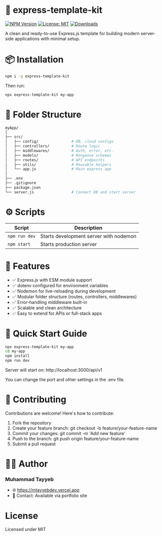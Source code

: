 # 🚀 express-template-kit

[![NPM Version](https://img.shields.io/npm/v/express-template-kit.svg)](https://www.npmjs.com/package/express-template-kit)
[![License: MIT](https://img.shields.io/badge/License-MIT-yellow.svg)](LICENSE)
[![Downloads](https://img.shields.io/npm/dt/express-template-kit.svg)](https://www.npmjs.com/package/express-template-kit)

A clean and ready-to-use Express.js template for building modern server-side applications with minimal setup.


# 📦 Installation

```bash
npm i -g express-template-kit
```

Then run:

```bash
npx express-template-kit my-app
```

# 📁 Folder Structure
```bash
myApp/
│
├── src/
│   ├── config/               # DB, cloud configs
│   ├── controllers/          # Route logic
│   ├── middlewares/          # Auth, error, etc.
│   ├── models/               # Mongoose schemas
│   ├── routes/               # API endpoints
│   ├── utils/                # Reusable helpers
│   └── app.js                # Main express app
│
├── .env
├── .gitignore
├── package.json
└── server.js                 # Connect DB and start server
```


# ⚙️ Scripts
| Script        | Description                            |
| ------------- | -------------------------------------- |
| `npm run dev` | Starts development server with nodemon |
| `npm start`   | Starts production server               |


# 🌟 Features
- ✅ Express.js with ESM module support
- ✅ dotenv configured for environment variables
- ✅ Nodemon for live-reloading during development
- ✅ Modular folder structure (routes, controllers, middlewares)
- ✅ Error-handling middleware built-in
- ✅ Scalable and clean architecture
- ✅ Easy to extend for APIs or full-stack apps


# 🚀 Quick Start Guide
```bash
npx express-template-kit my-app
cd my-app
npm install
npm run dev
```

Server will start on: http://localhost:3000/api/v1

You can change the port and other settings in the .env file.

# 🤝 Contributing
Contributions are welcome! Here's how to contribute:

1. Fork the repository
2. Create your feature branch: git checkout -b feature/your-feature-name
3. Commit your changes: git commit -m 'Add new feature'
4. Push to the branch: git push origin feature/your-feature-name
5. Submit a pull request

# 🧑‍💻 Author
### Muhammad Tayyeb
- 🌐 https://mtayyebdev.vercel.app
- 📧 Contact: Available via portfolio site

# License
Licensed under MIT